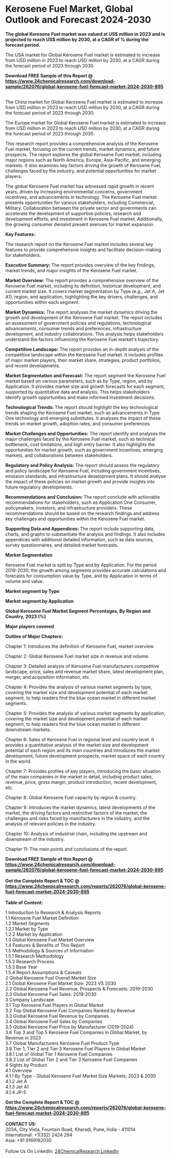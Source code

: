 <h1>Kerosene Fuel Market, Global Outlook and Forecast 2024-2030</h1><p><strong>The global Kerosene Fuel market was valued at US$ million in 2023 and is projected to reach US$ million by 2030, at a CAGR of % during the forecast period.</strong></p><p>
</p><p>The USA market for Global Kerosene Fuel market is estimated to increase from USD million in 2023 to reach USD million by 2030, at a CAGR during the forecast period of 2023 through 2030.</p><div><b>Download FREE Sample of this Report @ 
            <a href="https://www.24chemicalresearch.com/download-sample/262076/global-kerosene-fuel-forecast-market-2024-2030-895">
            https://www.24chemicalresearch.com/download-sample/262076/global-kerosene-fuel-forecast-market-2024-2030-895</a></b></div><br><p>
</p><p>The China market for Global Kerosene Fuel market is estimated to increase from USD million in 2023 to reach USD million by 2030, at a CAGR during the forecast period of 2023 through 2030.</p><p>
</p><p>The Europe market for Global Kerosene Fuel market is estimated to increase from USD million in 2023 to reach USD million by 2030, at a CAGR during the forecast period of 2023 through 2030.</p><p>
</p><p>This research report provides a comprehensive analysis of the Kerosene Fuel market, focusing on the current trends, market dynamics, and future prospects. The report explores the global Kerosene Fuel market, including major regions such as North America, Europe, Asia-Pacific, and emerging markets. It also examines key factors driving the growth of Kerosene Fuel, challenges faced by the industry, and potential opportunities for market players.</p><p>
</p><p>The global Kerosene Fuel market has witnessed rapid growth in recent years, driven by increasing environmental concerns, government incentives, and advancements in technology. The Kerosene Fuel market presents opportunities for various stakeholders, including Commercial, Military. Collaboration between the private sector and governments can accelerate the development of supportive policies, research and development efforts, and investment in Kerosene Fuel market. Additionally, the growing consumer demand present avenues for market expansion.</p><p>
<strong>Key Features:</strong></p><p>
The research report on the Kerosene Fuel market includes several key features to provide comprehensive insights and facilitate decision-making for stakeholders.</p><p>
<strong>Executive Summary: </strong>The report provides overview of the key findings, market trends, and major insights of the Kerosene Fuel market.</p><p>
<strong>Market Overview:</strong> The report provides a comprehensive overview of the Kerosene Fuel market, including its definition, historical development, and current market size. It covers market segmentation by Type (e.g., Jet A, Jet A1), region, and application, highlighting the key drivers, challenges, and opportunities within each segment.</p><p>
<strong>Market Dynamics:</strong> The report analyses the market dynamics driving the growth and development of the Kerosene Fuel market. The report includes an assessment of government policies and regulations, technological advancements, consumer trends and preferences, infrastructure development, and industry collaborations. This analysis helps stakeholders understand the factors influencing the Kerosene Fuel market's trajectory.</p><p>
<strong>Competitive Landscape:</strong> The report provides an in-depth analysis of the competitive landscape within the Kerosene Fuel market. It includes profiles of major market players, their market share, strategies, product portfolios, and recent developments.</p><p>
<strong>Market Segmentation and Forecast:</strong> The report segment the Kerosene Fuel market based on various parameters, such as by Type, region, and by Application. It provides market size and growth forecasts for each segment, supported by quantitative data and analysis. This helps stakeholders identify growth opportunities and make informed investment decisions.</p><p>
<strong>Technological Trends: </strong>The report should highlight the key technological trends shaping the Kerosene Fuel market, such as advancements in Type One technology and emerging substitutes. It analyses the impact of these trends on market growth, adoption rates, and consumer preferences.</p><p>
<strong>Market Challenges and Opportunities:</strong> The report identify and analyses the major challenges faced by the Kerosene Fuel market, such as technical bottleneck, cost limitations, and high entry barrier. It also highlights the opportunities for market growth, such as government incentives, emerging markets, and collaborations between stakeholders.</p><p>
<strong>Regulatory and Policy Analysis: </strong>The report should assess the regulatory and policy landscape for Kerosene Fuel, including government incentives, emission standards, and infrastructure development plans. It should analyse the impact of these policies on market growth and provide insights into future regulatory developments.</p><p>
<strong>Recommendations and Conclusion: </strong>The report conclude with actionable recommendations for stakeholders, such as Application One Consumer, policymakers, investors, and infrastructure providers. These recommendations should be based on the research findings and address key challenges and opportunities within the Kerosene Fuel market.</p><p>
<strong>Supporting Data and Appendices: </strong>The report include supporting data, charts, and graphs to substantiate the analysis and findings. It also includes appendices with additional detailed information, such as data sources, survey questionnaires, and detailed market forecasts.</p><p>
<strong>Market Segmentation</strong></p><p>
Kerosene Fuel market is split by Type and by Application. For the period 2019-2030, the growth among segments provides accurate calculations and forecasts for consumption value by Type, and by Application in terms of volume and value.</p><p>
<strong>Market segment by Type</strong></p><p>
</p><p>
</p><p><strong>Market segment by Application</strong></p><p>
</p><p>
</p><p><strong>Global Kerosene Fuel Market Segment Percentages, By Region and Country, 2023 (%)</strong></p><p>
</p><p>
</p><p></p><p>
<strong>Major players covered</strong></p><p>
</p><p>
</p><p><strong>Outline of Major Chapters:</strong></p><p>
Chapter 1: Introduces the definition of Kerosene Fuel, market overview.</p><p>
Chapter 2: Global Kerosene Fuel market size in revenue and volume.</p><p>
Chapter 3: Detailed analysis of Kerosene Fuel manufacturers competitive landscape, price, sales and revenue market share, latest development plan, merger, and acquisition information, etc.</p><p>
Chapter 4: Provides the analysis of various market segments by type, covering the market size and development potential of each market segment, to help readers find the blue ocean market in different market segments.</p><p>
Chapter 5: Provides the analysis of various market segments by application, covering the market size and development potential of each market segment, to help readers find the blue ocean market in different downstream markets.</p><p>
Chapter 6: Sales of Kerosene Fuel in regional level and country level. It provides a quantitative analysis of the market size and development potential of each region and its main countries and introduces the market development, future development prospects, market space of each country in the world.</p><p>
Chapter 7: Provides profiles of key players, introducing the basic situation of the main companies in the market in detail, including product sales, revenue, price, gross margin, product introduction, recent development, etc.</p><p>
Chapter 8: Global Kerosene Fuel capacity by region &amp; country.</p><p>
Chapter 9: Introduces the market dynamics, latest developments of the market, the driving factors and restrictive factors of the market, the challenges and risks faced by manufacturers in the industry, and the analysis of relevant policies in the industry.</p><p>
Chapter 10: Analysis of industrial chain, including the upstream and downstream of the industry.</p><p>
Chapter 11: The main points and conclusions of the report.</p><div><b>Download FREE Sample of this Report @ 
            <a href="https://www.24chemicalresearch.com/download-sample/262076/global-kerosene-fuel-forecast-market-2024-2030-895">
            https://www.24chemicalresearch.com/download-sample/262076/global-kerosene-fuel-forecast-market-2024-2030-895</a></b></div><br><div><b>Get the Complete Report & TOC @ 
            <a href="https://www.24chemicalresearch.com/reports/262076/global-kerosene-fuel-forecast-market-2024-2030-895">
            https://www.24chemicalresearch.com/reports/262076/global-kerosene-fuel-forecast-market-2024-2030-895</a></b></div><br>
            <b>Table of Content:</b><p>1 Introduction to Research & Analysis Reports<br />
    1.1 Kerosene Fuel Market Definition<br />
    1.2 Market Segments<br />
        1.2.1 Market by Type<br />
        1.2.2 Market by Application<br />
    1.3 Global Kerosene Fuel Market Overview<br />
    1.4 Features & Benefits of This Report<br />
    1.5 Methodology & Sources of Information<br />
        1.5.1 Research Methodology<br />
        1.5.2 Research Process<br />
        1.5.3 Base Year<br />
        1.5.4 Report Assumptions & Caveats<br />
2 Global Kerosene Fuel Overall Market Size<br />
    2.1 Global Kerosene Fuel Market Size: 2023 VS 2030<br />
    2.2 Global Kerosene Fuel Revenue, Prospects & Forecasts: 2019-2030<br />
    2.3 Global Kerosene Fuel Sales: 2019-2030<br />
3 Company Landscape<br />
    3.1 Top Kerosene Fuel Players in Global Market<br />
    3.2 Top Global Kerosene Fuel Companies Ranked by Revenue<br />
    3.3 Global Kerosene Fuel Revenue by Companies<br />
    3.4 Global Kerosene Fuel Sales by Companies<br />
    3.5 Global Kerosene Fuel Price by Manufacturer (2019-2024)<br />
    3.6 Top 3 and Top 5 Kerosene Fuel Companies in Global Market, by Revenue in 2023<br />
    3.7 Global Manufacturers Kerosene Fuel Product Type<br />
    3.8 Tier 1, Tier 2 and Tier 3 Kerosene Fuel Players in Global Market<br />
        3.8.1 List of Global Tier 1 Kerosene Fuel Companies<br />
        3.8.2 List of Global Tier 2 and Tier 3 Kerosene Fuel Companies<br />
4 Sights by Product<br />
    4.1 Overview<br />
        4.1.1 By Type - Global Kerosene Fuel Market Size Markets, 2023 & 2030<br />
        4.1.2 Jet A<br />
        4.1.3 Jet A1<br />
        4.1.4 JP-5</p><div><b>Get the Complete Report & TOC @ 
            <a href="https://www.24chemicalresearch.com/reports/262076/global-kerosene-fuel-forecast-market-2024-2030-895">
            https://www.24chemicalresearch.com/reports/262076/global-kerosene-fuel-forecast-market-2024-2030-895</a></b></div><br><b>CONTACT US:</b><br>
            203A, City Vista, Fountain Road, Kharadi, Pune, India - 411014<br>
            International: +1(332) 2424 294<br>
            Asia: +91 9169162030 <br><br>
            Follow Us On LinkedIn: <a href="https://www.linkedin.com/company/24chemicalresearch/">24ChemicalResearch LinkedIn</a>